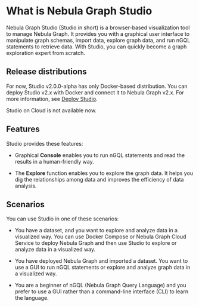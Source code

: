 # What is Nebula Graph Studio

Nebula Graph Studio (Studio in short) is a browser-based visualization tool to manage Nebula Graph. It provides you with a graphical user interface to manipulate graph schemas, import data, explore graph data, and run nGQL statements to retrieve data. With Studio, you can quickly become a graph exploration expert from scratch.

## Release distributions

For now, Studio v2.0.0-alpha has only Docker-based distribution. You can deploy Studio v2.x with Docker and connect it to Nebula Graph v2.x. For more information, see [Deploy Studio](../install-configure/st-ug-deploy.md).

Studio on Cloud is not available now.

## Features

Studio provides these features:

- Graphical **Console** enables you to run nGQL statements and read the results in a human-friendly way.

- The **Explore** function enables you to explore the graph data. It helps you dig the relationships among data and improves the efficiency of data analysis.

## Scenarios

You can use Studio in one of these scenarios:

- You have a dataset, and you want to explore and analyze data in a visualized way. You can use Docker Compose or Nebula Graph Cloud Service to deploy Nebula Graph and then use Studio to explore or analyze data in a visualized way.  

- You have deployed Nebula Graph and imported a dataset. You want to use a GUI to run nGQL statements or explore and analyze graph data in a visualized way.  

- You are a beginner of nGQL (Nebula Graph Query Language) and you prefer to use a GUI rather than a command-line interface (CLI) to learn the language.  
